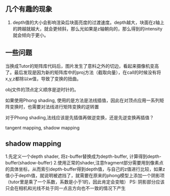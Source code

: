## 几个有趣的现象
1. depth值的大小会影响渲染后块面亮度的过渡速度。depth越大，块面在z轴上的跨越就越大，就会更倾斜，那么光如果是z轴朝向的，那么得到的intensity就会倾向于更小。

## 一些问题
当换成Tutor的矩阵库代码后，图片发生了意料之外的切边，看起来摄像机变高了。最后发现是因为新的矩阵库中的proj方法（截取向量），在call的时候没有将x,y,z都除以w值，导致了变换的扭曲。

obj文件的顶点定义顺序是逆时针的。

如果使用Phong shading, 使用的是方法是法线插值，因此在对顶点应用一系列矩阵变换时，也需要对法线进行矩阵变换的逆转置

对于Phong shading,法线应该是先插值再做逆变换，还是先逆变换再插值？

tangent mapping, shadow mapping

## shadow mapping
1.先定义一个depth shader, 将z-buffer替换成为depth-buffer, 计算得到depth-buffer(shadow-buffer)
2.使用正常的shader,注意fragment部分需要用到像素点的具体坐标，从而索引depth-buffer得到depth值，与自己的z值进行比较，如果z值小于depth值，就说明被遮挡了，就需要在原来的phong模型上添加一个阴影项（tutor里是乘了一个系数，系数是小于1的，因此肯定会变暗）
PS: 阴影部分应该只会在相机和光线不处于同一点且方向也不一致的情况下产生
